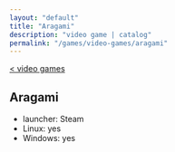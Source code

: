 ```yaml
---
layout: "default"
title: "Aragami"
description: "video game | catalog"
permalink: "/games/video-games/aragami"
---
```

[< video games](index.md)

## Aragami

- launcher: Steam
- Linux: yes
- Windows: yes
